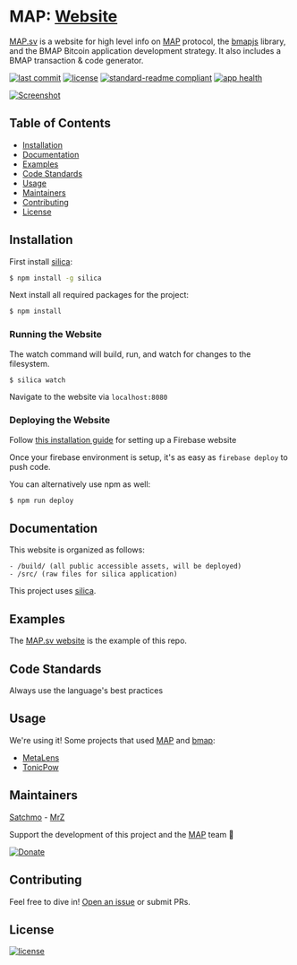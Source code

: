 # MAP: [Website](https://map.sv/?affiliate=$satchmo)
[MAP.sv](https://map.sv/?affiliate=$satchmo) is a website for high level info on [MAP](https://github.com/rohenaz/map) protocol, the [bmapjs](https://github.com/rohenaz/bmap) library, and the BMAP Bitcoin application development strategy. It also includes a BMAP transaction & code generator.

[![last commit](https://img.shields.io/github/last-commit/rohenaz/map.sv.svg?style=flat)](https://github.com/rohenaz/map.sv/commits/master)
[![license](https://img.shields.io/badge/license-Open%20BSV-brightgreen.svg?style=flat)](/LICENSE)
[![standard-readme compliant](https://img.shields.io/badge/standard--readme-OK-green.svg?style=flat)](https://github.com/RichardLitt/standard-readme)
[![app health](https://img.shields.io/website-up-down-green-red/https/map.sv.svg?label=status)](https://map.sv/?affiliate=$satchmo)

[![Screenshot](.github/images/website-example-v2.gif)](https://map.sv/?affiliate=$satchmo)

## Table of Contents
- [Installation](#installation)
- [Documentation](#documentation)
- [Examples](#examples)
- [Code Standards](#code-standards)
- [Usage](#usage)
- [Maintainers](#maintainers)
- [Contributing](#contributing)
- [License](#license)

## Installation
First install [silica](https://github.com/BakedSoftware/silica):
```bash
$ npm install -g silica
```  

Next install all required packages for the project:
```bash
$ npm install
``` 

### Running the Website
The watch command will build, run, and watch for changes to the filesystem.

```bash
$ silica watch
```  

Navigate to the website via `localhost:8080`

### Deploying the Website
Follow [this installation guide](https://github.com/rohenaz/allaboard-faucet#installation) for setting up a Firebase website

Once your firebase environment is setup, it's as easy as `firebase deploy` to push code.

You can alternatively use npm as well:
```bash
$ npm run deploy
```

## Documentation
This website is organized as follows:
```
- /build/ (all public accessible assets, will be deployed)
- /src/ (raw files for silica application)
``` 

This project uses [silica](https://github.com/BakedSoftware/silica).

## Examples
The [MAP.sv website](https://map.sv/?affiliate=$satchmo) is the example of this repo.

## Code Standards
Always use the language's best practices

## Usage
We're using it! Some projects that used [MAP](https://github.com/rohenaz/map) and [bmap](https://github.com/rohenaz/bmap):
- [MetaLens](https://metalens.allaboard.cash/?affiliate=$satchmo)
- [TonicPow](https://tonicpow.com/?affiliate=$satchmo)

## Maintainers
[Satchmo](https://github.com/rohenaz) - [MrZ](https://github.com/mrz1836)

Support the development of this project and the [MAP](https://map.sv/?affiliate=$satchmo) team 🙏

[![Donate](https://img.shields.io/badge/donate-bitcoin%20SV-brightgreen.svg)](http://handcash.to/$satchmo)

## Contributing
Feel free to dive in! [Open an issue](https://github.com/rohenaz/map.sv/issues/new) or submit PRs.

## License
[![license](https://img.shields.io/badge/license-Open%20BSV-brightgreen.svg?style=flat)](/LICENSE)
